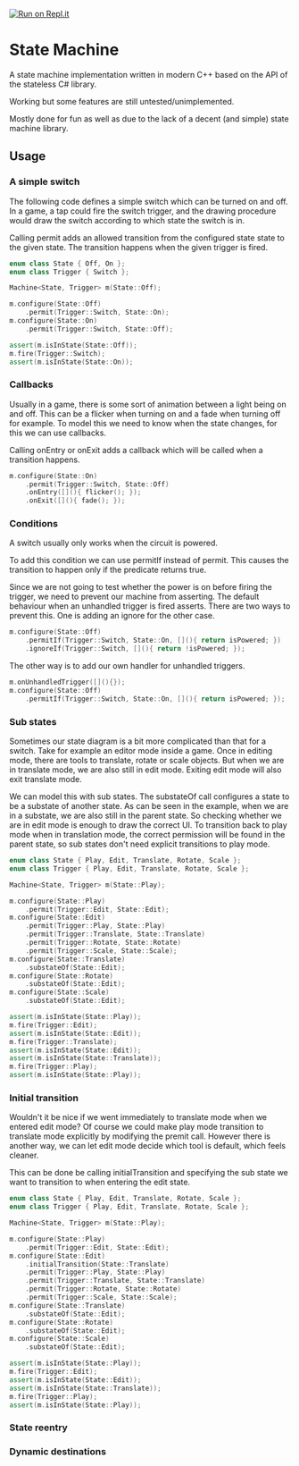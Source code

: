 [![Run on Repl.it](https://repl.it/badge/github/mflerackers/StateMachineCpp)](https://repl.it/github/mflerackers/StateMachineCpp)

# State Machine

A state machine implementation written in modern C++ based on the API of the stateless C# library.

Working but some features are still untested/unimplemented.

Mostly done for fun as well as due to the lack of a decent (and simple) state machine library.

## Usage

### A simple switch

The following code defines a simple switch which can be turned on and off. In a game, a tap could fire the switch trigger, and the drawing procedure would draw the switch according to which state the switch is in.

Calling permit adds an allowed transition from the configured state state to the given state. The transition happens when the given trigger is fired.

```cpp
enum class State { Off, On };
enum class Trigger { Switch };

Machine<State, Trigger> m(State::Off);

m.configure(State::Off)
    .permit(Trigger::Switch, State::On);
m.configure(State::On)
    .permit(Trigger::Switch, State::Off);

assert(m.isInState(State::Off));
m.fire(Trigger::Switch);
assert(m.isInState(State::On));
```

### Callbacks

Usually in a game, there is some sort of animation between a light being on and off. This can be a flicker when turning on and a fade when turning off for example. To model this we need to know when the state changes, for this we can use callbacks. 

Calling onEntry or onExit adds a callback which will be called when a transition happens.

```cpp
m.configure(State::On)
    .permit(Trigger::Switch, State::Off)
    .onEntry([](){ flicker(); });
    .onExit([](){ fade(); });
```

### Conditions

A switch usually only works when the circuit is powered.

To add this condition we can use permitIf instead of permit. This causes the transition to happen only if the predicate returns true.

Since we are not going to test whether the power is on before firing the trigger, we need to prevent our machine from asserting. The default behaviour when an unhandled trigger is fired asserts. There are two ways to prevent this. One is adding an ignore for the other case.

```cpp
m.configure(State::Off)
    .permitIf(Trigger::Switch, State::On, [](){ return isPowered; })
    .ignoreIf(Trigger::Switch, [](){ return !isPowered; });
```

The other way is to add our own handler for unhandled triggers.

```cpp
m.onUnhandledTrigger([](){});
m.configure(State::Off)
    .permitIf(Trigger::Switch, State::On, [](){ return isPowered; });
```

### Sub states

Sometimes our state diagram is a bit more complicated than that for a switch. Take for example an editor mode inside a game. Once in editing mode, there are tools to translate, rotate or scale objects. But when we are in translate mode, we are also still in edit mode. Exiting edit mode will also exit translate mode.

We can model this with sub states. The substateOf call configures a state to be a substate of another state. As can be seen in the example, when we are in a substate, we are also still in the parent state. So checking whether we are in edit mode is enough to draw the correct UI. To transition back to play mode when in translation mode, the correct permission will be found in the parent state, so sub states don't need explicit transitions to play mode. 

```cpp
enum class State { Play, Edit, Translate, Rotate, Scale };
enum class Trigger { Play, Edit, Translate, Rotate, Scale };

Machine<State, Trigger> m(State::Play);

m.configure(State::Play)
    .permit(Trigger::Edit, State::Edit);
m.configure(State::Edit)
    .permit(Trigger::Play, State::Play)
    .permit(Trigger::Translate, State::Translate)
    .permit(Trigger::Rotate, State::Rotate)
    .permit(Trigger::Scale, State::Scale);
m.configure(State::Translate)
    .substateOf(State::Edit);
m.configure(State::Rotate)
    .substateOf(State::Edit);
m.configure(State::Scale)
    .substateOf(State::Edit);

assert(m.isInState(State::Play));
m.fire(Trigger::Edit);
assert(m.isInState(State::Edit));
m.fire(Trigger::Translate);
assert(m.isInState(State::Edit));
assert(m.isInState(State::Translate));
m.fire(Trigger::Play);
assert(m.isInState(State::Play));
```

### Initial transition

Wouldn't it be nice if we went immediately to translate mode when we entered edit mode? Of course we could make play mode transition to translate mode explicitly by modifying the premit call. However there is another way, we can let edit mode decide which tool is default, which feels cleaner.

This can be done be calling initialTransition and specifying the sub state we want to transition to when entering the edit state.

```cpp
enum class State { Play, Edit, Translate, Rotate, Scale };
enum class Trigger { Play, Edit, Translate, Rotate, Scale };

Machine<State, Trigger> m(State::Play);

m.configure(State::Play)
    .permit(Trigger::Edit, State::Edit);
m.configure(State::Edit)
    .initialTransition(State::Translate)
    .permit(Trigger::Play, State::Play)
    .permit(Trigger::Translate, State::Translate)
    .permit(Trigger::Rotate, State::Rotate)
    .permit(Trigger::Scale, State::Scale);
m.configure(State::Translate)
    .substateOf(State::Edit);
m.configure(State::Rotate)
    .substateOf(State::Edit);
m.configure(State::Scale)
    .substateOf(State::Edit);

assert(m.isInState(State::Play));
m.fire(Trigger::Edit);
assert(m.isInState(State::Edit));
assert(m.isInState(State::Translate));
m.fire(Trigger::Play);
assert(m.isInState(State::Play));
```

### State reentry

### Dynamic destinations